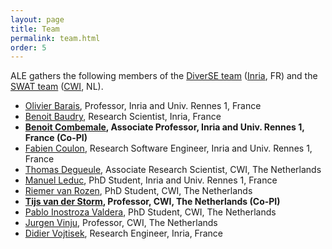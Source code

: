 ```yaml
---
layout: page
title: Team
permalink: team.html
order: 5
---
```


ALE gathers the following members of the [DiverSE team](http://diverse.irisa.fr/) ([Inria](https://www.inria.fr/), FR) and 
the [SWAT team](https://www.cwi.nl/research-groups/software-analysis-and-transformation) ([CWI](https://www.cwi.nl), NL).

* [Olivier Barais](https://olivier.barais.fr), Professor, Inria and Univ. Rennes 1, France
* [Benoit Baudry](https://people.rennes.inria.fr/Benoit.Baudry/), Research Scientist, Inria, France
* **[Benoit Combemale](http://people.irisa.fr/Benoit.Combemale/), Associate Professor, Inria and Univ. Rennes 1, France (Co-PI)**
* [Fabien Coulon](http://www.doyoubuzz.com/fabien-coulon), Research Software Engineer, Inria and Univ. Rennes 1, France
* [Thomas Degueule](http://people.irisa.fr/Thomas.Degueule/), Associate Research Scientist, CWI, The Netherlands
* [Manuel Leduc](https://mleduc.xyz/), PhD Student, Inria and Univ. Rennes 1, France
* [Riemer van Rozen](#), PhD Student, CWI, The Netherlands
* **[Tijs van der Storm](http://homepages.cwi.nl/~storm/), Professor, CWI, The Netherlands (Co-PI)**
* [Pablo Inostroza Valdera](#), PhD Student, CWI, The Netherlands
* [Jurgen Vinju](http://www.cwi.nl/~jurgenv), Professor, CWI, The Netherlands
* [Didier Vojtisek](http://people.rennes.inria.fr/Didier.Vojtisek), Research Engineer, Inria, France
